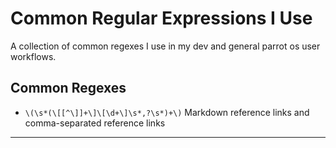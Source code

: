 # Common Regular Expressions I Use

A collection of common regexes I use in my dev and general parrot os user workflows.

## Common Regexes

- `\(\s*(\[[^\]]+\]\[\d+\]\s*,?\s*)+\)` Markdown reference links and comma-separated reference links

___